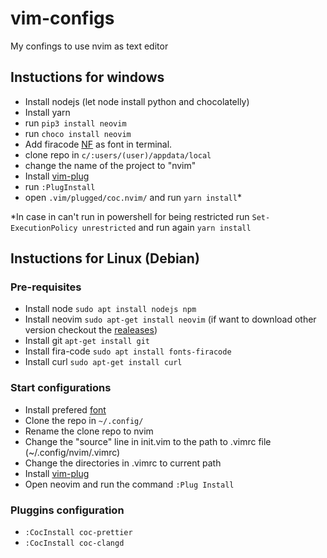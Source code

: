 # vim-configs
My confings to use nvim as text editor

## Instuctions for windows

* Install nodejs (let node install python and chocolatelly)
* Install yarn 
* run ``pip3 install neovim``
* run ``choco install neovim``
* Add firacode [NF](https://github.com/ryanoasis/nerd-fonts/blob/master/patched-fonts/FiraCode/Regular/complete/Fira%20Code%20Regular%20Nerd%20Font%20Complete%20Windows%20Compatible.ttf) as font in terminal. 
* clone repo in ``c/:users/(user)/appdata/local``
* change the name of the project to "nvim"
* Install [vim-plug](https://github.com/junegunn/vim-plug)
* run ``:PlugInstall``
* open ``.vim/plugged/coc.nvim/`` and run ``yarn install``* 
	
*In case in can't run in powershell for being restricted run ``Set-ExecutionPolicy unrestricted`` and
run again ``yarn install``

## Instuctions for Linux (Debian)
### Pre-requisites
* Install node `sudo apt install nodejs npm`
* Install neovim `sudo apt-get install neovim` (if want to download other version checkout the [realeases](https://github.com/neovim/neovim/releases))
* Install git `apt-get install git`
* Install fira-code `sudo apt install fonts-firacode`
* Install curl `sudo apt-get install curl`

### Start configurations
* Install prefered [font](https://github.com/ryanoasis/nerd-fonts#font-installation)
* Clone the repo in `~/.config/`
* Rename the clone repo to nvim
* Change the "source" line in init.vim to the path to .vimrc file (~/.config/nvim/.vimrc)
* Change the directories in .vimrc to current path
* Install [vim-plug](https://github.com/junegunn/vim-plug)
* Open neovim and run the command `:Plug Install`

### Pluggins configuration
* `:CocInstall coc-prettier`
* `:CocInstall coc-clangd`








